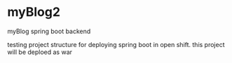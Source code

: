 # myBlog2
myBlog spring boot backend


testing project structure for deploying spring boot in open shift. this project will be deploed as war

